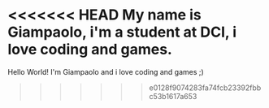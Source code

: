 <<<<<<< HEAD
My name is Giampaolo, i'm a student at DCI, i love coding and games.
=======
Hello World!
I'm Giampaolo and i love coding and games ;)
>>>>>>> e0128f9074283fa74fcb23392fbbc53b1617a653
